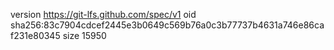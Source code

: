 version https://git-lfs.github.com/spec/v1
oid sha256:83c7904cdcef2445e3b0649c569b76a0c3b77737b4631a746e86caf231e80345
size 15950

